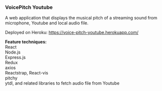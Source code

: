 ### VoicePitch Youtube
A web application that displays the musical pitch of a streaming sound from microphone, Youtube and local audio file.  

Deployed on Heroku: https://voice-pitch-youtube.herokuapp.com/  
  
**Feature techniques:**  
React  
Node.js  
Express.js  
Redux  
axios   
Reactstrap, React-vis  
pitchy  
ytdl, and related libraries to fetch audio file from Youtube  
